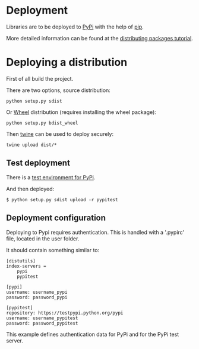 # Deployment

Libraries are to be deployed to [PyPi][pypi] with the help of [pip][pip].

More detailed information can be found at the [distributing packages tutorial][distributing_packages].

# Deploying a distribution

First of all build the project.

There are two options, source distribution:

```
python setup.py sdist
```

Or [Wheel][wheel] distribution (requires installing the wheel package):

```
python setup.py bdist_wheel
```

Then [twine][twine] can be used to deploy securely:

```
twine upload dist/*
```

## Test deployment

There is a [test environment for PyPi][pypitest].

And then deployed:

```
$ python setup.py sdist upload -r pypitest
```

## Deployment configuration

Deploying to Pypi requires authentication. This is handled with a '.pypirc' file, located in the user folder.

It should contain something similar to:

```
[distutils]
index-servers =
    pypi
    pypitest

[pypi]
username: username_pypi
password: password_pypi

[pypitest]
repository: https://testpypi.python.org/pypi
username: username_pypitest
password: password_pypitest
```

This example defines authentication data for PyPi and for the PyPi test server.

[pip]: https://pypi.python.org/pypi/pip
[pypi]: https://pypi.python.org/pypi
[pypitest]: https://testpypi.python.org/pypi

[twine]: https://github.com/pypa/twine
[wheel]: https://github.com/pypa/wheel

[distributing_packages]: https://packaging.python.org/tutorials/distributing-packages/
